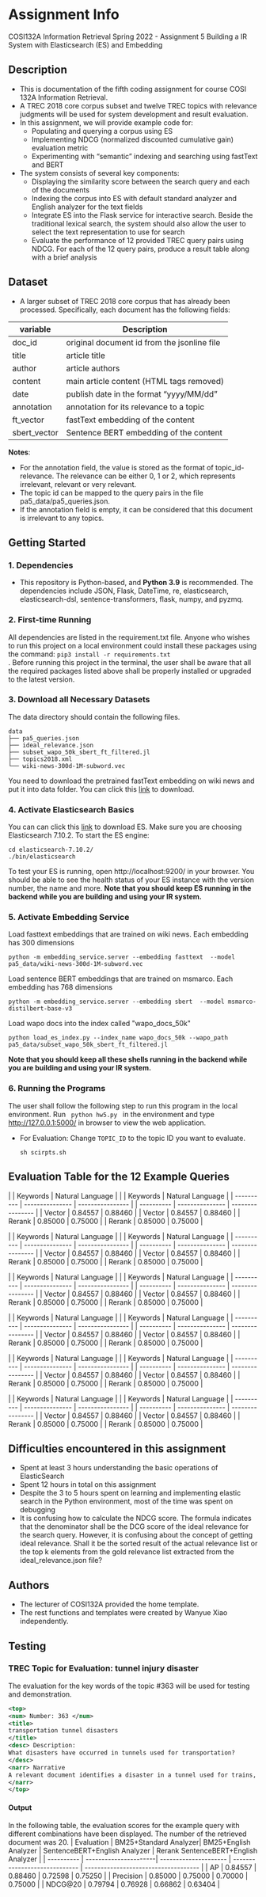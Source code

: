 # Assignment Info
COSI132A Information Retrieval Spring 2022 - Assignment 5 Building a IR System with Elasticsearch (ES) and Embedding

## Description
* This is documentation of the fifth coding assignment for course COSI 132A Information Retrieval. 
* A TREC 2018 core corpus subset and twelve TREC topics with relevance judgments will be used for system development and result evaluation.
* In this assignment, we will provide example code for:
  - Populating and querying a corpus using ES
  - Implementing NDCG (normalized discounted cumulative gain) evaluation metric
  - Experimenting with “semantic” indexing and searching using fastText and BERT
* The system consists of several key components: 
  - Displaying the similarity score between the search query and each of the documents
  - Indexing the corpus into ES with default standard analyzer and English analyzer for the text fields
  - Integrate ES into the Flask service for interactive search. Beside the traditional lexical search, the system should also allow the user to select the text representation to use for search
  - Evaluate the performance of 12 provided TREC query pairs using NDCG. For each of the 12 query pairs, produce a result table along with a brief analysis

## Dataset
* A larger subset of TREC 2018 core corpus that has already been processed. Specifically, each document has the following fields:

| variable     | Description                                                      |
| ------------ | ---------------------------------------------------------------- |
| doc_id       | original document id from the jsonline file                      |
| title        | article title                                                    |
| author       | article authors                                                  |
| content      | main article content (HTML tags removed)                         |
| date         | publish date in the format “yyyy/MM/dd”                          |
| annotation   | annotation for its relevance to a topic                          |
| ft_vector    | fastText embedding of the content                                |
| sbert_vector | Sentence BERT embedding of the content                           |

**Notes**:
* For the annotation field, the value is stored as the format of topic_id-relevance. The relevance can be either 0, 1 or 2, which represents irrelevant, relevant or very relevant.
* The topic id can be mapped to the query pairs in the file pa5_data/pa5_queries.json.
* If the annotation field is empty, it can be considered that this document is irrelevant to any topics.

## Getting Started
### 1. Dependencies
* This repository is Python-based, and **Python 3.9** is recommended. The dependencies include JSON, Flask, DateTime, re, elasticsearch, elasticsearch-dsl, sentence-transformers, flask, numpy, and pyzmq. 

### 2. First-time Running
All dependencies are listed in the requirement.txt file. Anyone who wishes to run this project on a local environment could install these packages using the command: <code>pip3 install -r requirements.txt </code>. Before running this project in the terminal, the user shall be aware that all the required packages listed above shall be properly installed or upgraded to the latest version. 

### 3. Download all Necessary Datasets
The data directory should contain the following files.
```
data
├── pa5_queries.json
├── ideal_relevance.json
├── subset_wapo_50k_sbert_ft_filtered.jl
├── topics2018.xml
└── wiki-news-300d-1M-subword.vec
```
You need to download the pretrained fastText embedding on wiki news and put it into data folder. You can click this [link](https://dl.fbaipublicfiles.com/fasttext/vectors-english/wiki-news-300d-1M-subword.vec.zip) to download. 

### 4. Activate Elasticsearch Basics
You can  can click this [link](https://www.elastic.co/downloads/past-releases#elasticsearch) to download ES. Make sure you are choosing Elasticsearch 7.10.2. 
To start the ES engine:
```shell script
cd elasticsearch-7.10.2/
./bin/elasticsearch
```
To test your ES is running, open http://localhost:9200/ in your browser. You should be able to see the health status of your ES instance with the version number, the name and more. **Note that you should keep ES running in the backend while you are building and using your IR system.**

### 5. Activate Embedding Service
Load fasttext embeddings that are trained on wiki news. Each embedding has 300 dimensions
```shell script
python -m embedding_service.server --embedding fasttext  --model pa5_data/wiki-news-300d-1M-subword.vec
```

Load sentence BERT embeddings that are trained on msmarco. Each embedding has 768 dimensions
```shell script
python -m embedding_service.server --embedding sbert  --model msmarco-distilbert-base-v3
```

Load wapo docs into the index called "wapo_docs_50k"
```shell script
python load_es_index.py --index_name wapo_docs_50k --wapo_path pa5_data/subset_wapo_50k_sbert_ft_filtered.jl
```
**Note that you should keep all these shells running in the backend while you are building and using your IR system.**


### 6. Running the Programs
The user shall follow the following step to run this program in the local environment. Run <code> python hw5.py </code> in the environment and type http://127.0.0.1:5000/ in browser to view the web application. 

- For Evaluation: 
    Change ```TOPIC_ID``` to the topic ID you want to evaluate.
    ```shell
    sh scirpts.sh
    ```

## Evaluation Table for the 12 Example Queries
|            | Keywords        | Natural Language |    |            | Keywords        | Natural Language | 
| ---------- | --------------- | ---------------- |    | ---------- | --------------- | ---------------- |
| Vector     | 0.84557         | 0.88460          |    | Vector     | 0.84557         | 0.88460          |
| Rerank     | 0.85000         | 0.75000          |    | Rerank     | 0.85000         | 0.75000          |

|            | Keywords        | Natural Language |    |            | Keywords        | Natural Language | 
| ---------- | --------------- | ---------------- |    | ---------- | --------------- | ---------------- |
| Vector     | 0.84557         | 0.88460          |    | Vector     | 0.84557         | 0.88460          |
| Rerank     | 0.85000         | 0.75000          |    | Rerank     | 0.85000         | 0.75000          |

|            | Keywords        | Natural Language |    |            | Keywords        | Natural Language | 
| ---------- | --------------- | ---------------- |    | ---------- | --------------- | ---------------- |
| Vector     | 0.84557         | 0.88460          |    | Vector     | 0.84557         | 0.88460          |
| Rerank     | 0.85000         | 0.75000          |    | Rerank     | 0.85000         | 0.75000          |

|            | Keywords        | Natural Language |    |            | Keywords        | Natural Language | 
| ---------- | --------------- | ---------------- |    | ---------- | --------------- | ---------------- |
| Vector     | 0.84557         | 0.88460          |    | Vector     | 0.84557         | 0.88460          |
| Rerank     | 0.85000         | 0.75000          |    | Rerank     | 0.85000         | 0.75000          |

|            | Keywords        | Natural Language |    |            | Keywords        | Natural Language | 
| ---------- | --------------- | ---------------- |    | ---------- | --------------- | ---------------- |
| Vector     | 0.84557         | 0.88460          |    | Vector     | 0.84557         | 0.88460          |
| Rerank     | 0.85000         | 0.75000          |    | Rerank     | 0.85000         | 0.75000          |

|            | Keywords        | Natural Language |    |            | Keywords        | Natural Language | 
| ---------- | --------------- | ---------------- |    | ---------- | --------------- | ---------------- |
| Vector     | 0.84557         | 0.88460          |    | Vector     | 0.84557         | 0.88460          |
| Rerank     | 0.85000         | 0.75000          |    | Rerank     | 0.85000         | 0.75000          |


## Difficulties encountered in this assignment
* Spent at least 3 hours understanding the basic operations of ElasticSearch
* Spent 12 hours in total on this assignment
* Despite the 3 to 5 hours spent on learning and implementing elastic search in the Python environment, most of the time was spent on debugging
* It is confusing how to calculate the NDCG score. The formula indicates that the denominator shall be the DCG score of the ideal relevance for the search query. However, it is confusing about the concept of getting ideal relevance. Shall it be the sorted result of the actual relevance list or the top k elements from the gold relevance list extracted from the ideal_relevance.json file?


## Authors
* The lecturer of COSI132A provided the home template. 
* The rest functions and templates were created by Wanyue Xiao independently.

## Testing
###  TREC Topic for Evaluation: tunnel injury disaster
The evaluation for the key words of the topic #363 will be used for testing and demonstration.

```xml
<top>
<num> Number: 363 </num>
<title>
transportation tunnel disasters 
</title>
<desc> Description:
What disasters have occurred in tunnels used for transportation?  
</desc>
<narr> Narrative
A relevant document identifies a disaster in a tunnel used for trains, motor vehicles, or people. Wind tunnels and tunnels used for wiring, sewage, water, oil, etc. are not relevant. The cause of the problem may be fire, earthquake, flood, or explosion and can be accidental or planned. Documents that discuss tunnel disasters occurring during construction of a tunnel are relevant if lives were threatened.  
</narr>
</top>
```

#### Output
In the following table, the evaluation scores for the example query with different combinations have been displayed. The number of the retrieved document was 20. 
| Evaluation | BM25+Standard Analyzer| BM25+English Analyzer | SentenceBERT+English Analyzer | Rerank SentenceBERT+English Analyzer |
| ---------- | ----------------------| --------------------- | ----------------------------- | ------------------------------------ |
| AP         | 0.84557               | 0.88460               | 0.72598                       | 0.75250                              |
| Precision  | 0.85000               | 0.75000               | 0.70000                       | 0.75000                              |
| NDCG@20    | 0.79794               | 0.76928               | 0.66862                       | 0.63404                              |
